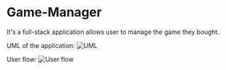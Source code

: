 # Game-Manager
It's a full-stack application allows user to manage the game they bought.

UML of the application:
![UML](https://github.com/Xiuyuan-S/Game-Manager/assets/88308061/76c16186-be07-43bd-980f-59348836d3b6)

User flow:
![User flow](https://github.com/Xiuyuan-S/Game-Manager/assets/88308061/1ab54943-dbe3-42d8-baf8-5db81e2e88c1)
